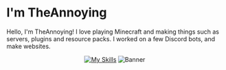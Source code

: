 # I'm TheAnnoying

Hello, I'm TheAnnoying! I love playing Minecraft and making things such as servers, plugins and resource packs. I worked on a few Discord bots, and make websites.

<div align="center">
  
  [![My Skills](https://skillicons.dev/icons?i=js,html,css,ps,tailwind,vscode "My Skills")](https://theannoying.github.io)
  ![Banner](https://theannoying.github.io/assets/cutbanner.png "Banner")

</div>
